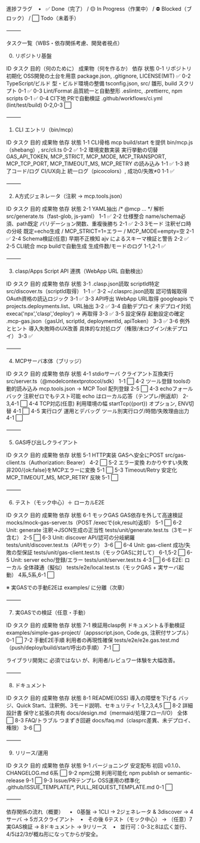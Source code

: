 進捗フラグ
   •   ✅ Done（完了） / 🟡 In Progress（作業中） / ⛔ Blocked（ブロック） / ⬜ Todo（未着手）

⸻

タスク一覧（WBS・依存関係考慮、開発者視点）

0. リポジトリ基盤

ID	タスク	目的（何のために）	成果物（何を作るか）	依存	状態
0-1	リポジトリ初期化	OSS開発の土台を用意	package.json, .gitignore, LICENSE(MIT)		✅
0-2	TypeScript/ビルド	型・ビルド環境の整備	tsconfig.json, src/ 雛形, build スクリプト	0-1	✅
0-3	Lint/Format	品質統一と自動整形	.eslintrc, .prettierrc, npm scripts	0-1	✅
0-4	CI下地	PRで自動検証	.github/workflows/ci.yml (lint/test/build)	0-2,0-3	⬜


⸻

1. CLI エントリ（bin/mcp）

ID	タスク	目的	成果物	依存	状態
1-1	CLI骨格	mcp build/start を提供	bin/mcp.js（shebang）, src/cli.ts	0-2	✅
1-2	環境変数実装	実行挙動の切替	GAS_API_TOKEN, MCP_STRICT, MCP_MODE, MCP_TRANSPORT, MCP_TCP_PORT, MCP_TIMEOUT_MS, MCP_RETRY の読み込み	1-1	✅
1-3	終了コード/ログ	CI/UX向上	統一ログ（picocolors）, 成功0/失敗≠0	1-1	✅


⸻

2. A方式ジェネレータ（注釈 → mcp.tools.json）

ID	タスク	目的	成果物	依存	状態
2-1	YAML抽出	/* @mcp ... */ 解析	src/generate.ts（fast-glob, js-yaml）	1-1	✅
2-2	仕様整合	name/schema必須、path既定	バリデーション関数、重複後勝ち	2-1	✅
2-3	3モード	注釈ゼロ時の分岐	既定=echo生成 / MCP_STRICT=1=エラー / MCP_MODE=empty=空	2-1	✅
2-4	Schema検証(任意)	早期不正検知	ajv によるスキーマ検証と警告	2-2	✅
2-5	CLI統合	mcp buildで自動生成	生成件数/モードのログ	1-1,2-1	✅


⸻

3. clasp/Apps Script API 連携（WebApp URL 自動検出）

ID	タスク	目的	成果物	依存	状態
3-1	.clasp.json読取	scriptId特定	src/discover.ts（scriptId取得）	1-1	✅
3-2	~/.clasprc.json読取	認可情報取得	OAuth資格の読込ロジック	3-1	✅
3-3	API呼出	WebApp URL取得	googleapis で projects.deployments.list、URL抽出	3-2	✅
3-4	自動デプロイ	未デプロイ対処	execa('npx','clasp','deploy') → 再取得	3-3	✅
3-5	設定保存	起動設定の確定	.mcp-gas.json（gasUrl, scriptId, deploymentId, apiToken）	3-3	✅
3-6	例外とヒント	導入失敗時のUX改善	具体的な対処ログ（権限/未ログイン/未デプロイ）	3-3	✅


⸻

4. MCPサーバ本体（ブリッジ）

ID	タスク	目的	成果物	依存	状態
4-1	stdioサーバ	クライアント互換実行	src/server.ts（@modelcontextprotocol/sdk）	1-1	⬜
4-2	ツール登録	toolsの動的読み込み	mcp.tools.json → MCP Tool 配列登録	2-5	⬜
4-3	echoフォールバック	注釈ゼロでもテスト可能	echo はローカル応答（テンプレ/例返却）	2-3,4-1	⬜
4-4	TCP対応(任意)	利用環境の幅	startTcp({port}) オプション, ENV切替	4-1	⬜
4-5	実行ログ	運用とデバッグ	ツール別実行ログ/時間/失敗理由出力	4-1	⬜


⸻

5. GAS呼び出しクライアント

ID	タスク	目的	成果物	依存	状態
5-1	HTTP実装	GASへ安全にPOST	src/gas-client.ts（Authorization: Bearer）	4-2	⬜
5-2	エラー変換	わかりやすい失敗	非200/{ok:false}をMCPエラーに変換	5-1	⬜
5-3	Timeout/Retry	安定化	MCP_TIMEOUT_MS, MCP_RETRY 反映	5-1	⬜


⸻

6. テスト（モック中心）＋ ローカルE2E

ID	タスク	目的	成果物	依存	状態
6-1	モックGAS	GAS依存を外して高速検証	mocks/mock-gas-server.ts（POST /execで{ok,result}返却）	5-1	⬜
6-2	Unit: generate	注釈→JSON生成の正当性	tests/unit/generate.test.ts（3モード含む）	2-5	⬜
6-3	Unit: discover	API/認可の分岐網羅	tests/unit/discover.test.ts（APIモック）	3-6	⬜
6-4	Unit: gas-client	成功/失敗の型保証	tests/unit/gas-client.test.ts（モックGASに対して）	6-1,5-2	⬜
6-5	Unit: server	echo/登録/エラー	tests/unit/server.test.ts	4-3	⬜
6-6	E2E: ローカル	全体疎通（擬似）	tests/e2e/local.test.ts（モックGAS + 実サーバ起動）	4系,5系,6-1	⬜

※ 実GASでの手動E2Eは examples/ に分離（次章）

⸻

7. 実GASでの検証（任意・手動）

ID	タスク	目的	成果物	依存	状態
7-1	検証用clasp例	ドキュメント＆手動検証	examples/simple-gas-project/（appsscript.json, Code.gs, 注釈付サンプル）	0-1	⬜
7-2	手動E2E手順	利用者の再現性確保	tests/e2e/e2e.gas.test.md（push/deploy/build/start/呼出の手順）	7-1	⬜

ライブラリ開発に 必須ではない が、利用者/レビュワー体験を大幅改善。

⸻

8. ドキュメント

ID	タスク	目的	成果物	依存	状態
8-1	README(OSS)	導入の障壁を下げる	バッジ、Quick Start、注釈例、3モード説明、セキュリティ	1-1,2,3,4,5	⬜
8-2	詳細設計書	保守と拡張の共有	docs/design.md（mermaid/処理フロー/I/O）	全体	⬜
8-3	FAQ/トラブル	つまずき回避	docs/faq.md（clasprc差異、未デプロイ、権限）	3-6	⬜


⸻

9. リリース/運用

ID	タスク	目的	成果物	依存	状態
9-1	バージョニング	安定配布	初回 v0.1.0、CHANGELOG.md	6系	⬜
9-2	npm公開	利用可能化	npm publish or semantic-release	9-1	⬜
9-3	Issue/PRテンプレ	OSS運用の標準化	.github/ISSUE_TEMPLATE/*, PULL_REQUEST_TEMPLATE.md	0-1	⬜


⸻

依存関係の流れ（概要）
   •   0基盤 → 1CLI → 2ジェネレータ & 3discover → 4サーバ → 5ガスクライアント
   •   その後 6テスト（モック中心） → （任意）7実GAS検証 → 8ドキュメント → 9リリース
   •   並行可：0-3と8は広く並行、4/5は2/3が概ね形になってからが安全。
